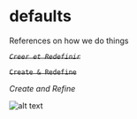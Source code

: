 # defaults
References on how we do things

*~~`Creer et Redefinir`~~*

~~`Create & Redefine`~~

*Create and Refine*



![alt text][logo]

[logo]: http://www.wallquotes.com/sites/default/files/styles/uc_canvas/public/arts0164-94.png?itok=XruZUAfU "Trésor, Creer et Définir"
